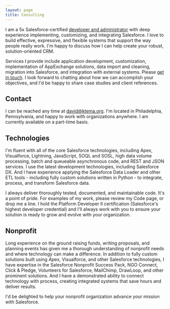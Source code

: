 ```yaml
---
layout: page
title: Consulting
---
```


I am a 5x Salesforce-certified [developer and administrator](http://certification.salesforce.com/verification-email?init=1&email=david@ktema.org) with deep experience implementing, customizing, and integrating Salesforce. I love to build effective, expressive, and flexible systems that support the way people really work. I'm happy to discuss how I can help create your robust, solution-oriented CRM.

Services I provide include application development, customization, implementation of AppExchange solutions, data import and cleaning, migration into Salesforce, and integration with external systems. Please [get in touch](mailto:david@ktema.org). I look forward to chatting about how we can accomplish your objectives, and I'd be happy to share case studies and client references.

## Contact

I can be reached any time at [david@ktema.org](david@ktema.org). I'm located in Philadelphia, Pennsylvania, and happy to work with organizations anywhere. I am currently available on a part-time basis.

## Technologies

I'm fluent with all of the core Salesforce technologies, including Apex, Visualforce, Lightning, JavaScript, SOQL and SOSL, high data volume processing, batch and queueable asynchronous code, and REST and JSON services. I use the latest development technologies, including Salesforce DX. And I have experience applying the Salesforce Data Loader and other ETL tools - including fully custom solutions written in Python - to integrate, process, and transform Salesforce data.

I always deliver thoroughly tested, documented, and maintainable code. It's a point of pride. For examples of my work, please review my Code page, or drop me a line. I hold the Platform Developer II certification (Salesforce's highest developer credential) and I'll always work with you to ensure your solution is ready to grow and evolve with your organization.

## Nonprofit

Long experience on the ground raising funds, writing proposals, and planning events has given me a thorough understanding of nonprofit needs and where technology can make a difference. In addition to fully custom solutions built using Apex, Visualforce, and other Salesforce technologies, I have expertise in the Salesforce Nonprofit Success Pack, NGO Connect, Click & Pledge, Volunteers for Salesforce, MailChimp, DrawLoop, and other prominent solutions. And I have a demonstrated ability to connect technology with process, creating integrated systems that save hours and deliver results.

I'd be delighted to help your nonprofit organization advance your mission with Salesforce.

